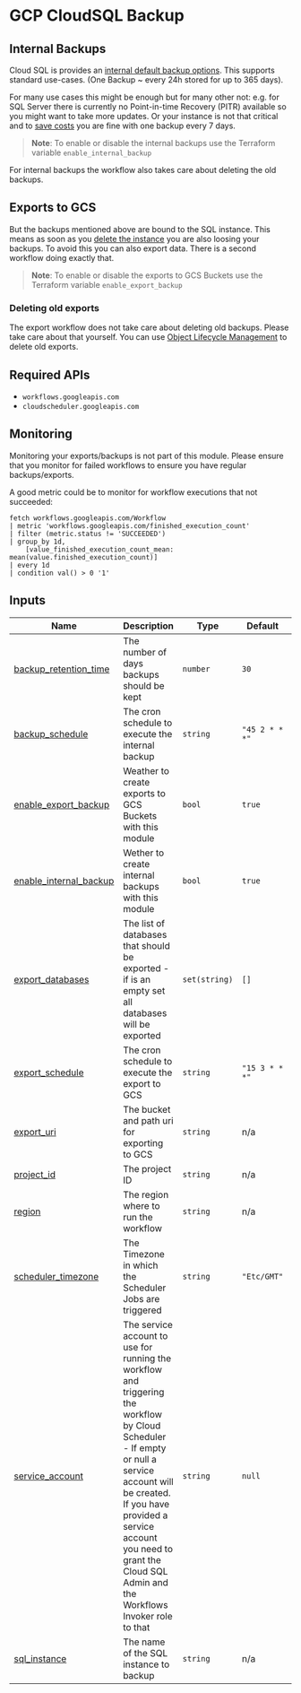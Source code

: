 # GCP CloudSQL Backup

## Internal Backups

Cloud SQL is provides an [internal default backup options](https://cloud.google.com/sql/docs/mysql/backup-recovery/backups#automated-backups).
This supports standard use-cases. (One Backup ~ every 24h stored for up to 365 days).

For many use cases this might be enough but for many other not:
e.g. for SQL Server there is currently no Point-in-time Recovery (PITR) available so you might want to take more updates.
Or your instance is not that critical and to [save costs](https://cloud.google.com/sql/docs/mysql/backup-recovery/backups#what_backups_cost) you are fine with one backup every 7 days.

> **Note**: To enable or disable the internal backups use the Terraform variable `enable_internal_backup`

For internal backups the workflow also takes care about deleting the old backups.

## Exports to GCS

But the backups mentioned above are bound to the SQL instance.
This means as soon as you [delete the instance](https://cloud.google.com/sql/docs/mysql/delete-instance) you are also loosing your backups.
To avoid this you can also export data. There is a second workflow doing exactly that.

> **Note**: To enable or disable the exports to GCS Buckets use the Terraform variable `enable_export_backup`

### Deleting old exports

The export workflow does not take care about deleting old backups. Please take care about that yourself.
You can use [Object Lifecycle Management](https://cloud.google.com/storage/docs/lifecycle) to delete old exports.

## Required APIs

- `workflows.googleapis.com`
- `cloudscheduler.googleapis.com`

## Monitoring

Monitoring your exports/backups is not part of this module.
Please ensure that you monitor for failed workflows to ensure you have regular backups/exports.

A good metric could be to monitor for workflow executions that not succeeded:

```mql
fetch workflows.googleapis.com/Workflow
| metric 'workflows.googleapis.com/finished_execution_count'
| filter (metric.status != 'SUCCEEDED')
| group_by 1d,
    [value_finished_execution_count_mean: mean(value.finished_execution_count)]
| every 1d
| condition val() > 0 '1'
```

## Inputs

| Name | Description | Type | Default | Required |
|------|-------------|------|---------|:--------:|
| <a name="input_backup_retention_time"></a> [backup\_retention\_time](#input\_backup\_retention\_time) | The number of days backups should be kept | `number` | `30` | no |
| <a name="input_backup_schedule"></a> [backup\_schedule](#input\_backup\_schedule) | The cron schedule to execute the internal backup | `string` | `"45 2 * * *"` | no |
| <a name="input_enable_export_backup"></a> [enable\_export\_backup](#input\_enable\_export\_backup) | Weather to create exports to GCS Buckets with this module | `bool` | `true` | no |
| <a name="input_enable_internal_backup"></a> [enable\_internal\_backup](#input\_enable\_internal\_backup) | Wether to create internal backups with this module | `bool` | `true` | no |
| <a name="input_export_databases"></a> [export\_databases](#input\_export\_databases) | The list of databases that should be exported - if is an empty set all databases will be exported | `set(string)` | `[]` | no |
| <a name="input_export_schedule"></a> [export\_schedule](#input\_export\_schedule) | The cron schedule to execute the export to GCS | `string` | `"15 3 * * *"` | no |
| <a name="input_export_uri"></a> [export\_uri](#input\_export\_uri) | The bucket and path uri for exporting to GCS | `string` | n/a | yes |
| <a name="input_project_id"></a> [project\_id](#input\_project\_id) | The project ID | `string` | n/a | yes |
| <a name="input_region"></a> [region](#input\_region) | The region where to run the workflow | `string` | n/a | yes |
| <a name="input_scheduler_timezone"></a> [scheduler\_timezone](#input\_scheduler\_timezone) | The Timezone in which the Scheduler Jobs are triggered | `string` | `"Etc/GMT"` | no |
| <a name="input_service_account"></a> [service\_account](#input\_service\_account) | The service account to use for running the workflow and triggering the workflow by Cloud Scheduler - If empty or null a service account will be created. If you have provided a service account you need to grant the Cloud SQL Admin and the Workflows Invoker role to that | `string` | `null` | no |
| <a name="input_sql_instance"></a> [sql\_instance](#input\_sql\_instance) | The name of the SQL instance to backup | `string` | n/a | yes |
